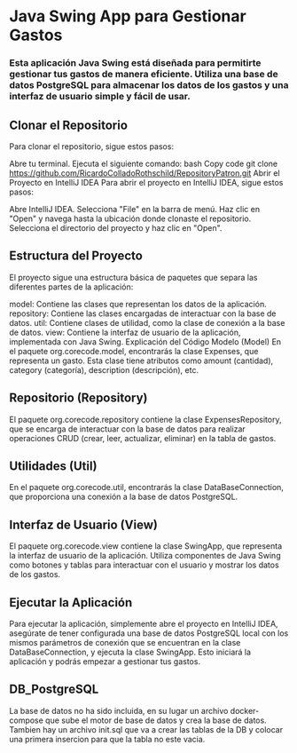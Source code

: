# Java Swing App para Gestionar Gastos



### Esta aplicación Java Swing está diseñada para permitirte gestionar tus gastos de manera eficiente. Utiliza una base de datos PostgreSQL para almacenar los datos de los gastos y una interfaz de usuario simple y fácil de usar.

## Clonar el Repositorio
Para clonar el repositorio, sigue estos pasos:

Abre tu terminal.
Ejecuta el siguiente comando:
bash
Copy code
git clone https://github.com/RicardoColladoRothschild/RepositoryPatron.git
Abrir el Proyecto en IntelliJ IDEA<a name="abrir-el-proyecto-en-intellij-idea"></a>
Para abrir el proyecto en IntelliJ IDEA, sigue estos pasos:

Abre IntelliJ IDEA.
Selecciona "File" en la barra de menú.
Haz clic en "Open" y navega hasta la ubicación donde clonaste el repositorio.
Selecciona el directorio del proyecto y haz clic en "Open".

## Estructura del Proyecto
El proyecto sigue una estructura básica de paquetes que separa las diferentes partes de la aplicación:

model: Contiene las clases que representan los datos de la aplicación.
repository: Contiene las clases encargadas de interactuar con la base de datos.
util: Contiene clases de utilidad, como la clase de conexión a la base de datos.
view: Contiene la interfaz de usuario de la aplicación, implementada con Java Swing.
Explicación del Código<a name="explicación-del-código"></a>
Modelo (Model)<a name="modelo-model"></a>
En el paquete org.corecode.model, encontrarás la clase Expenses, que representa un gasto. Esta clase tiene atributos como amount (cantidad), category (categoría), description (descripción), etc.

## Repositorio (Repository)
El paquete org.corecode.repository contiene la clase ExpensesRepository, que se encarga de interactuar con la base de datos para realizar operaciones CRUD (crear, leer, actualizar, eliminar) en la tabla de gastos.

## Utilidades (Util)
En el paquete org.corecode.util, encontrarás la clase DataBaseConnection, que proporciona una conexión a la base de datos PostgreSQL.

## Interfaz de Usuario (View)
El paquete org.corecode.view contiene la clase SwingApp, que representa la interfaz de usuario de la aplicación. Utiliza componentes de Java Swing como botones y tablas para interactuar con el usuario y mostrar los datos de los gastos.

## Ejecutar la Aplicación
Para ejecutar la aplicación, simplemente abre el proyecto en IntelliJ IDEA, asegúrate de tener configurada una base de datos PostgreSQL local con los mismos parámetros de conexión que se encuentran en la clase DataBaseConnection, y ejecuta la clase SwingApp. Esto iniciará la aplicación y podrás empezar a gestionar tus gastos.

## DB_PostgreSQL
La base de datos no ha sido incluida, en su lugar un archivo docker-compose
que sube el motor de base de datos y crea la base de datos.
Tambien hay un archivo init.sql que va a crear las tablas de la DB y colocar
una primera insercion para que la tabla no este vacia.